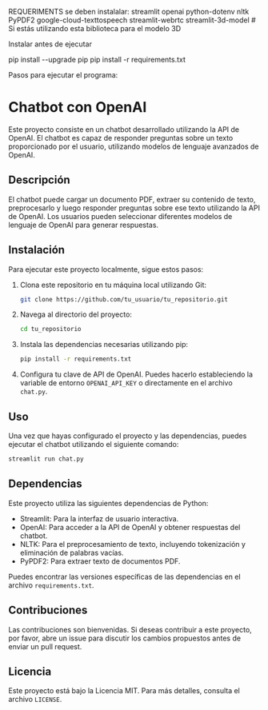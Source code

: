REQUERIMENTS
se deben instalalar:
streamlit
openai
python-dotenv
nltk
PyPDF2
google-cloud-texttospeech
streamlit-webrtc
streamlit-3d-model # Si estás utilizando esta biblioteca para el modelo 3D

Instalar antes de ejecutar 

pip install --upgrade pip
pip install -r requirements.txt

Pasos para ejecutar el programa:
# Chatbot con OpenAI

Este proyecto consiste en un chatbot desarrollado utilizando la API de OpenAI. El chatbot es capaz de responder preguntas sobre un texto proporcionado por el usuario, utilizando modelos de lenguaje avanzados de OpenAI.

## Descripción

El chatbot puede cargar un documento PDF, extraer su contenido de texto, preprocesarlo y luego responder preguntas sobre ese texto utilizando la API de OpenAI. Los usuarios pueden seleccionar diferentes modelos de lenguaje de OpenAI para generar respuestas.

## Instalación

Para ejecutar este proyecto localmente, sigue estos pasos:

1. Clona este repositorio en tu máquina local utilizando Git:

    ```bash
    git clone https://github.com/tu_usuario/tu_repositorio.git
    ```

2. Navega al directorio del proyecto:

    ```bash
    cd tu_repositorio
    ```

3. Instala las dependencias necesarias utilizando pip:

    ```bash
    pip install -r requirements.txt
    ```

4. Configura tu clave de API de OpenAI. Puedes hacerlo estableciendo la variable de entorno `OPENAI_API_KEY` o directamente en el archivo `chat.py`.

## Uso

Una vez que hayas configurado el proyecto y las dependencias, puedes ejecutar el chatbot utilizando el siguiente comando:

```bash
streamlit run chat.py
```
## Dependencias

Este proyecto utiliza las siguientes dependencias de Python:

- Streamlit: Para la interfaz de usuario interactiva.
- OpenAI: Para acceder a la API de OpenAI y obtener respuestas del chatbot.
- NLTK: Para el preprocesamiento de texto, incluyendo tokenización y eliminación de palabras vacías.
- PyPDF2: Para extraer texto de documentos PDF.

Puedes encontrar las versiones específicas de las dependencias en el archivo `requirements.txt`.

## Contribuciones

Las contribuciones son bienvenidas. Si deseas contribuir a este proyecto, por favor, abre un issue para discutir los cambios propuestos antes de enviar un pull request.

## Licencia

Este proyecto está bajo la Licencia MIT. Para más detalles, consulta el archivo `LICENSE`.
